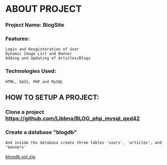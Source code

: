 # ABOUT PROJECT
### Project Name: BlogSite
### Features: 
    Login and Resgisteration of User
    Dynamic Image List and Banner
    Adding and Updating of Articles/Blogs
### Technologies Used: 
    HTML, SASS, PHP and MySQL
    
## HOW TO SETUP A PROJECT: 
### Clone a project https://github.com/Libbna/BLOG_php_mysql_qed42
### Create a database "blogdb"
    And inside the database create three tables 'users', 'articles', and 'banners'
    
[blogdb.sql.zip](https://github.com/Libbna/BLOG_php_mysql_qed42/files/7041129/blogdb.sql.zip)

